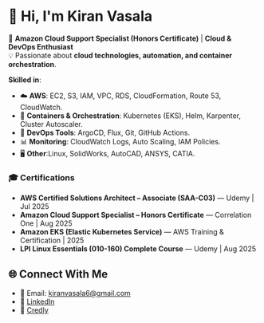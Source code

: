 # 👋 Hi, I'm Kiran Vasala  

🚀 **Amazon Cloud Support Specialist (Honors Certificate)** | **Cloud & DevOps Enthusiast**  
💡 Passionate about **cloud technologies, automation, and container orchestration**.  

**Skilled in**:  
- ☁️ **AWS**: EC2, S3, IAM, VPC, RDS, CloudFormation, Route 53, CloudWatch.
- 🐳 **Containers & Orchestration**: Kubernetes (EKS), Helm, Karpenter, Cluster Autoscaler.
- 🔧 **DevOps Tools**: ArgoCD, Flux, Git, GitHub Actions.
- 📊 **Monitoring**: CloudWatch Logs, Auto Scaling, IAM Policies.
- 🖥️ **Other**:Linux, SolidWorks, AutoCAD, ANSYS, CATIA.

### 🎓 Certifications

- **AWS Certified Solutions Architect – Associate (SAA-C03)** — Udemy | Jul 2025  
- **Amazon Cloud Support Specialist – Honors Certificate** — Correlation One | Aug 2025  
- **Amazon EKS (Elastic Kubernetes Service)** — AWS Training & Certification | 2025  
- **LPI Linux Essentials (010-160) Complete Course** — Udemy | Aug 2025  

## 🌐 Connect With Me
- 📧 Email: kiranvasala6@gmail.com  
- 💼 [LinkedIn](https://www.linkedin.com/in/your-link)  
- 🏅 [Credly](https://www.credly.com/earner/your-link)  
